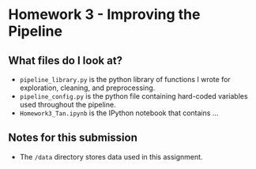# Homework 3 - Improving the Pipeline

## What files do I look at?
- `pipeline_library.py` is the python library of functions I wrote for exploration, cleaning, and preprocessing.
- `pipeline_config.py` is the python file containing hard-coded variables used throughout the pipeline.
- `Homework3_Tan.ipynb` is the IPython notebook that contains ...

## Notes for this submission
- The `/data` directory stores data used in this assignment.
